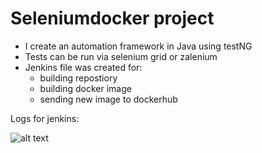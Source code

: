 # Seleniumdocker project
- I create an automation framework in Java using testNG
- Tests can be run via selenium grid or zalenium
- Jenkins file was created for:
    - building repostiory
    - building docker image
    - sending new image to dockerhub


Logs for jenkins:



![alt text](https://i.ibb.co/XkbYrw4/photo-Of-Build.png)
